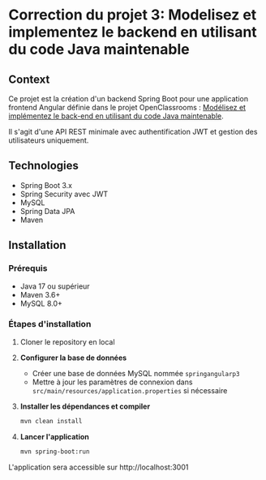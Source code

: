 # Correction du projet 3: Modelisez et implementez le backend en utilisant du code Java maintenable

## Context

Ce projet est la création d'un backend Spring Boot pour une application frontend Angular définie dans le projet OpenClassrooms : [Modélisez et implémentez le back-end en utilisant du code Java maintenable](https://github.com/OpenClassrooms-Student-Center/Mod-lisez-et-impl-mentez-le-back-end-en-utilisant-du-code-Java-maintenable).

Il s'agit d'une API REST minimale avec authentification JWT et gestion des utilisateurs uniquement.

## Technologies

- Spring Boot 3.x
- Spring Security avec JWT
- MySQL
- Spring Data JPA
- Maven

## Installation

### Prérequis

- Java 17 ou supérieur
- Maven 3.6+
- MySQL 8.0+

### Étapes d'installation

1. Cloner le repository en local

2. **Configurer la base de données**
   - Créer une base de données MySQL nommée `springangularp3`
   - Mettre à jour les paramètres de connexion dans `src/main/resources/application.properties` si nécessaire

3. **Installer les dépendances et compiler**
   ```bash
   mvn clean install
   ```

4. **Lancer l'application**
   ```bash
   mvn spring-boot:run
   ```

L'application sera accessible sur http://localhost:3001
